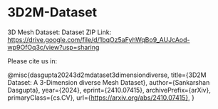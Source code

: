 # 3D2M-Dataset
3D Mesh Dataset:
Dataset ZIP Link: https://drive.google.com/file/d/1bqOz5aFyhWqBo9_AUJcAod-wp9OfOq3c/view?usp=sharing

Please cite us in:

@misc{dasgupta20243d2mdataset3dimensiondiverse,
      title={3D2M Dataset: A 3-Dimension diverse Mesh Dataset}, 
      author={Sankarshan Dasgupta},
      year={2024},
      eprint={2410.07415},
      archivePrefix={arXiv},
      primaryClass={cs.CV},
      url={https://arxiv.org/abs/2410.07415}, 
}
